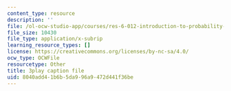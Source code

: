 ```yaml
---
content_type: resource
description: ''
file: /ol-ocw-studio-app/courses/res-6-012-introduction-to-probability-spring-2018/8040add41b6b5da996a9472d441f36be_AH5jnR3RxJU.vtt
file_size: 10430
file_type: application/x-subrip
learning_resource_types: []
license: https://creativecommons.org/licenses/by-nc-sa/4.0/
ocw_type: OCWFile
resourcetype: Other
title: 3play caption file
uid: 8040add4-1b6b-5da9-96a9-472d441f36be
---
```

